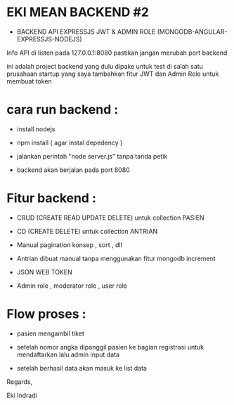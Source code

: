 # EKI MEAN BACKEND #2


- BACKEND API EXPRESSJS JWT & ADMIN ROLE (MONGODB-ANGULAR-EXPRESSJS-NODEJS)


Info API di listen pada 127.0.0.1:8080  pastikan jangan merubah port backend

ini adalah project backend yang dulu dipake untuk test di salah satu prusahaan startup yang saya tambahkan fitur JWT dan Admin Role untuk membuat token




# cara run backend :

- install nodejs

- npm install  ( agar instal depedency )

- jalankan perintah "node server.js" tanpa tanda petik

- backend akan berjalan pada port 8080





# Fitur backend :

- CRUD (CREATE READ UPDATE DELETE) untuk collection PASIEN 

- CD (CREATE DELETE) untuk collection ANTRIAN

- Manual pagination konsep , sort , dll

- Antrian dibuat manual tanpa menggunakan fitur mongodb increment

- JSON WEB TOKEN

- Admin role , moderator role , user role






# Flow proses :

- pasien mengambil tiket

- setelah nomor angka dipanggil pasien ke bagian registrasi untuk mendaftarkan lalu admin input data

- setelah berhasil data akan masuk ke list data



Regards,

Eki Indradi